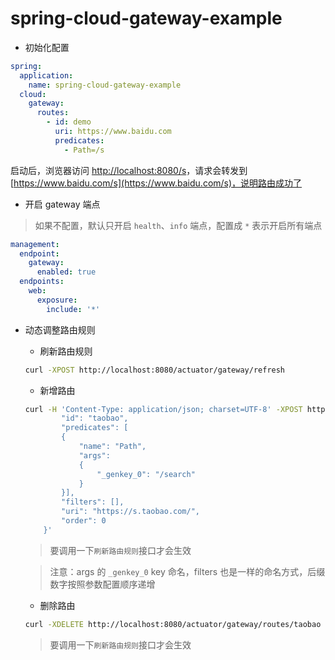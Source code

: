 # spring-cloud-gateway-example

- 初始化配置
```yaml
spring:
  application:
    name: spring-cloud-gateway-example
  cloud:
    gateway:
      routes:
        - id: demo
          uri: https://www.baidu.com
          predicates:
            - Path=/s
```
启动后，浏览器访问 [http://localhost:8080/s](http://localhost:8080/s)，请求会转发到 [https://www.baidu.com/s](https://www.baidu.com/s)，说明路由成功了

- 开启 gateway 端点
> 如果不配置，默认只开启 `health`、`info` 端点，配置成 `*` 表示开启所有端点
```yaml
management:
  endpoint:
    gateway:
      enabled: true
  endpoints:
    web:
      exposure:
        include: '*'
```

- 动态调整路由规则
    - 刷新路由规则
    ```bash
    curl -XPOST http://localhost:8080/actuator/gateway/refresh
    ```
    
    - 新增路由
    ```bash
    curl -H 'Content-Type: application/json; charset=UTF-8' -XPOST http://localhost:8080/actuator/gateway/routes/taobao -d '{
            "id": "taobao",
            "predicates": [
            {
                "name": "Path",
                "args":
                {
                    "_genkey_0": "/search"
                }
            }],
            "filters": [],
            "uri": "https://s.taobao.com/",
            "order": 0
        }'
    ```
    > 要调用一下`刷新路由规则`接口才会生效
    
    > 注意：args 的 `_genkey_0` key 命名，filters 也是一样的命名方式，后缀数字按照参数配置顺序递增
    
    - 删除路由
    ```bash
    curl -XDELETE http://localhost:8080/actuator/gateway/routes/taobao
    ```
    > 要调用一下`刷新路由规则`接口才会生效
    
    